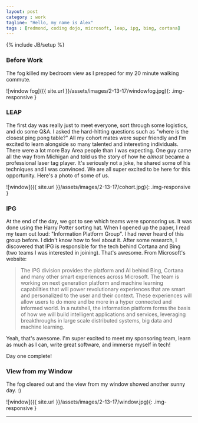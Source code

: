 ```yaml
---
layout: post
category : work
tagline: "Hello, my name is Alex"
tags : [redmond, coding dojo, microsoft, leap, ipg, bing, cortana]
---
```

{% include JB/setup %}

### Before Work

The fog killed my bedroom view as I prepped for my 20 minute walking commute.

![window fog]({{ site.url }}/assets/images/2-13-17/windowfog.jpg){: .img-responsive }


### LEAP

The first day was really just to meet everyone, sort through some logistics, and do some Q&A. I asked the hard-hitting questions such as "where is the closest ping pong table?" All my cohort mates were super friendly and I'm excited to learn alongside so many talented and interesting individuals. There were a lot more Bay Area people than I was expecting. One guy came all the way from Michigan and told us the story of how he *almost* became a professional laser tag player. It's seriously not a joke, he shared some of his techniques and I was convinced. We are all super excited to be here for this opportunity. Here's a photo of some of us.

![window]({{ site.url }}/assets/images/2-13-17/cohort.jpg){: .img-responsive }


### IPG

At the end of the day, we got to see which teams were sponsoring us. It was done using the Harry Potter sorting hat. When I opened up the paper, I read my team out loud: "Information Platform Group". I had never heard of this group before. I didn't know how to feel about it. After some research, I discovered that IPG is responsible for the tech behind Cortana and Bing (two teams I was interested in joining). That's awesome. From Microsoft's website:


> The IPG division provides the platform and AI behind Bing, Cortana and many other smart experiences across Microsoft. The team is working on next generation platform and machine learning capabilities that will power revolutionary experiences that are smart and personalized to the user and their context. These experiences will allow users to do more and be more in a hyper connected and informed world. In a nutshell, the information platform forms the basis of how we will build intelligent applications and services, leveraging breakthroughs in large scale distributed systems, big data and machine learning.


Yeah, that's awesome. I'm super excited to meet my sponsoring team, learn as much as I can, write great software, and immerse myself in tech!

Day one complete!


### View from my Window

The fog cleared out and the view from my window showed another sunny day. :)

![window]({{ site.url }}/assets/images/2-13-17/window.jpg){: .img-responsive }


---

